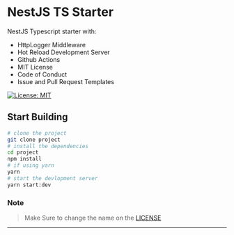 # NestJS TS Starter
NestJS Typescript starter with:
- HttpLogger Middleware 
- Hot Reload Development Server
- Github Actions
- MIT License
- Code of Conduct
- Issue and Pull Request Templates

[![License: MIT](https://img.shields.io/badge/License-MIT-yellow.svg)](https://opensource.org/licenses/MIT)

## Start Building
```bash
# clone the project
git clone project
# install the dependencies
cd project
npm install
# if using yarn
yarn
# start the devlopment server
yarn start:dev
```

### Note
> Make Sure to change the name on the [LICENSE]()
---